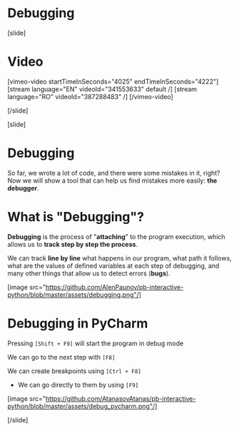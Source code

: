 # Debugging

[slide]
# Video

[vimeo-video startTimeInSeconds="4025" endTimeInSeconds="4222"]
[stream language="EN" videoId="341553633" default /]
[stream language="RO" videoId="387288483"  /]
[/vimeo-video]

[/slide]

[slide]
# Debugging
So far, we wrote a lot of code, and there were some mistakes in it, right? Now we will show a tool that can help us find mistakes more easily: **the debugger**.

# What is "Debugging"?
**Debugging** is the process of "**attaching**" to the program execution, which allows us to **track step by step the process**. 

We can track **line by line** what happens in our program, what path it follows, what are the values of defined variables at each step of debugging, and many other things that allow us to detect errors (**bugs**).

[image src="https://github.com/AlenPaunov/pb-interactive-python/blob/master/assets/debugging.png"/]

# Debugging in PyCharm
Pressing `[Shift + F9]` will start the program in debug mode

We can go to the next step with `[F8]`

We can create breakpoints using `[Ctrl + F8]`
  * We can go directly to them by using `[F9]`

[image src="https://github.com/AtanasovAtanas/pb-interactive-python/blob/master/assets/debug_pycharm.png"/]

[/slide]